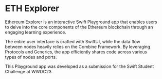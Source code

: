 # ETH Explorer

Ethereum Explorer is an interactive Swift Playground app that enables users to delve into the core components of the Ethereum blockchain through an engaging learning experience.

The entire user interface is crafted with SwiftUI, while the data flow between nodes heavily relies on the Combine Framework. By leveraging Protocols and Generics, the app efficiently shares code across various types of nodes and ports.

This Playground app was developed as a submission for the Swift Student Challenge at WWDC23.
